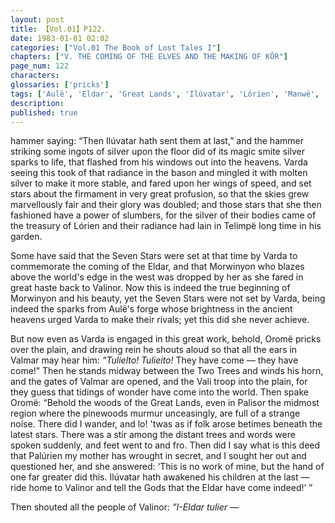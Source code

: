 ```yaml
---
layout: post
title: 【Vol.01】P122.
date: 1983-01-01 02:02
categories: ["Vol.01 The Book of Lost Tales I"]
chapters: ["V. THE COMING OF THE ELVES AND THE MAKING OF KÔR"]
page_num: 122
characters: 
glossaries: ['pricks']
tags: ['Aulë', 'Eldar', 'Great Lands', 'Ilúvatar', 'Lórien', 'Manwë', 'Melko', 'Morwinyon', 'Oromë', 'Palúrien', 'Seven Stars', 'Stars', 'The star-making of Varda', 'Telimpë', 'Two Trees']
description: 
published: true
---
```


<p style="text-indent: 0;">
hammer saying: “Then Ilúvatar hath sent them at last,” and the hammer striking some ingots of silver upon the floor did of its magic smite silver sparks to life, that flashed from his windows out into the heavens. Varda seeing this took of that radiance in the bason and mingled it with molten silver to make it more stable, and fared upon her wings of speed, and set stars about the firmament in very great profusion, so that the skies grew marvellously fair and their glory was doubled; and those stars that she then fashioned have a power of slumbers, for the silver of their bodies came of the treasury of Lórien and their radiance had lain in Telimpë long time in his garden.
</p>

Some have said that the Seven Stars were set at that time by Varda to commemorate the coming of the Eldar, and that Morwinyon who blazes above the world's edge in the west was dropped by her as she fared in great haste back to Valinor. Now this is indeed the true beginning of Morwinyon and his beauty, yet the Seven Stars were not set by Varda, being indeed the sparks from Aulë's forge whose brightness in the ancient heavens urged Varda to make their rivals; yet this did she never achieve.

But now even as Varda is engaged in this great work, behold, Oromë pricks over the plain, and drawing rein he shouts aloud so that all the ears in Valmar may hear him: <I>“Tulielto! Tulieito!</I> They have come — they have come!” Then he stands midway between the Two Trees and winds his horn, and the gates of Valmar are opened, and the Vali troop into the plain, for they guess that tidings of wonder have come into the world. Then spake Oromë: “Behold the woods of the Great Lands, even in Palisor the midmost region where the pinewoods murmur unceasingly, are full of a strange noise. There did I wander, and lo! 'twas as if folk arose betimes beneath the latest stars. There was a stir among the distant trees and words were spoken suddenly, and feet went to and fro. Then did I say what is this deed that Palúrien my mother has wrought in secret, and I sought her out and questioned her, and she answered: ‘This is no work of mine, but the hand of one far greater did this. Ilúvatar hath awakened his children at the last — ride home to Valinor and tell the Gods that the Eldar have come indeed!’ ”

Then shouted all the people of Valinor: <I>”I-Eldar tulier</I> —

